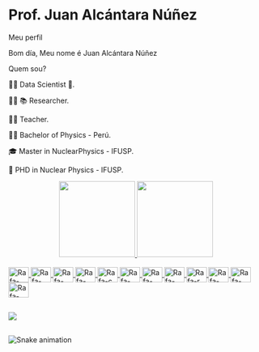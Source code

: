 # Prof. Juan Alcántara Núñez
 Meu perfil
 
Bom día, Meu nome é Juan Alcántara Núñez

Quem sou?

🕵️‍♂️    Data Scientist 🥰.

👨‍🔬 📚 Researcher.

👨‍🏫    Teacher.

👨‍🎓    Bachelor of Physics - Perú.

🎓    Master in NuclearPhysics - IFUSP.

🍾    PHD in Nuclear Physics - IFUSP.

<div align="center">
  <a href="https://github.com/profjuanito">
  <img height="150em" src="https://github-readme-stats.vercel.app/api?username=profjuanito&show_icons=true&theme=dracula&include_all_commits=true&count_private=true"/>
  <img height="150em" src="https://github-readme-stats.vercel.app/api/top-langs/?username=profjuanito&layout=compact&langs_count=7&theme=dracula"/>

</div>

 <div style="display: inline_block"><br>
  <img align="center" alt="Rafa-linux" height="30" width="40" src="https://cdn.jsdelivr.net/gh/devicons/devicon/icons/linux/linux-original.svg">
  <img align="center" alt="Rafa-Ubuntu" height="30" width="40" src="https://cdn.jsdelivr.net/gh/devicons/devicon/icons/ubuntu/ubuntu-plain.svg">
  <img align="center" alt="Rafa-apple" height="30" width="40" src="https://cdn.jsdelivr.net/gh/devicons/devicon/icons/apple/apple-original.svg">
  <img align="center" alt="Rafa-latex" height="30" width="40" src="https://cdn.jsdelivr.net/gh/devicons/devicon/icons/latex/latex-original.svg">
  <img align="center" alt="Rafa-c" height="30" width="40" src="https://cdn.jsdelivr.net/gh/devicons/devicon/icons/c/c-original.svg">
  <img align="center" alt="Rafa-c++" height="30" width="40" src="https://cdn.jsdelivr.net/gh/devicons/devicon/icons/cplusplus/cplusplus-original.svg">
  <img align="center" alt="Rafa-phyton" height="30" width="40" src="https://cdn.jsdelivr.net/gh/devicons/devicon/icons/python/python-original.svg">
  <img align="center" alt="Rafa-mathlab" height="30" width="40" src="https://cdn.jsdelivr.net/gh/devicons/devicon/icons/matlab/matlab-original.svg">
  <img align="center" alt="Rafa-r" height="30" width="40" src="https://cdn.jsdelivr.net/gh/devicons/devicon/icons/r/r-original.svg">
  <img align="center" alt="Rafa-rstudio" height="30" width="40" src="https://cdn.jsdelivr.net/gh/devicons/devicon/icons/rstudio/rstudio-original.svg">
  <img align="center" alt="Rafa-mysql" height="30" width="40" src="https://cdn.jsdelivr.net/gh/devicons/devicon/icons/mysql/mysql-original.svg">
  <img align="center" alt="Rafa-spss" height="30" width="40" src="https://cdn.jsdelivr.net/gh/devicons/devicon/icons/spss/spss-original.svg">
  
</div>
 
 ##
 <a href="https://linkedin.com/in/juan-a-alcántara-núñez" target="_blank"><img src="https://img.shields.io/badge/-LinkedIn-%230077B5?style=for-the-badge&logo=linkedin&logoColor=white" target="_blank"></a> 

 ##
  ![Snake animation](https://github.com/profjuanito/profjuanito/blob/output/github-contribution-grid-snake.svg)
